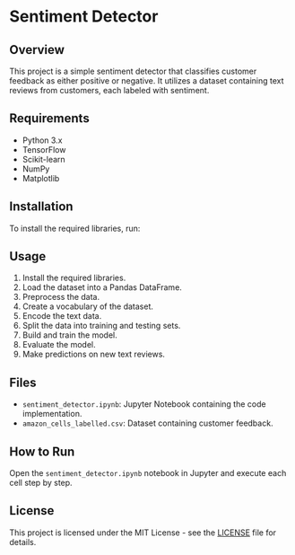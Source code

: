 # Sentiment Detector

## Overview
This project is a simple sentiment detector that classifies customer feedback as either positive or negative. It utilizes a dataset containing text reviews from customers, each labeled with sentiment.

## Requirements
- Python 3.x
- TensorFlow
- Scikit-learn
- NumPy
- Matplotlib

## Installation
To install the required libraries, run:


## Usage
1. Install the required libraries.
2. Load the dataset into a Pandas DataFrame.
3. Preprocess the data.
4. Create a vocabulary of the dataset.
5. Encode the text data.
6. Split the data into training and testing sets.
7. Build and train the model.
8. Evaluate the model.
9. Make predictions on new text reviews.

## Files
- `sentiment_detector.ipynb`: Jupyter Notebook containing the code implementation.
- `amazon_cells_labelled.csv`: Dataset containing customer feedback.

## How to Run
Open the `sentiment_detector.ipynb` notebook in Jupyter and execute each cell step by step.

## License
This project is licensed under the MIT License - see the [LICENSE](LICENSE) file for details.

